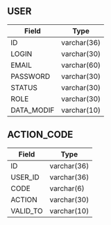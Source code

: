 ## USER

| Field        | Type        |
|--------------|-------------|
| ID           | varchar(36) |
| LOGIN        | varchar(30) |
| EMAIL        | varchar(60) |
| PASSWORD     | varchar(30) |
| STATUS       | varchar(30) |
| ROLE         | varchar(30) |
| DATA_MODIF   | varchar(10) |

## ACTION_CODE

| Field    | Type        |
|----------|-------------|
| ID       | varchar(36) |
| USER_ID  | varchar(36) |
| CODE     | varchar(6)  |
| ACTION   | varchar(30) |
| VALID_TO | varchar(10) |
